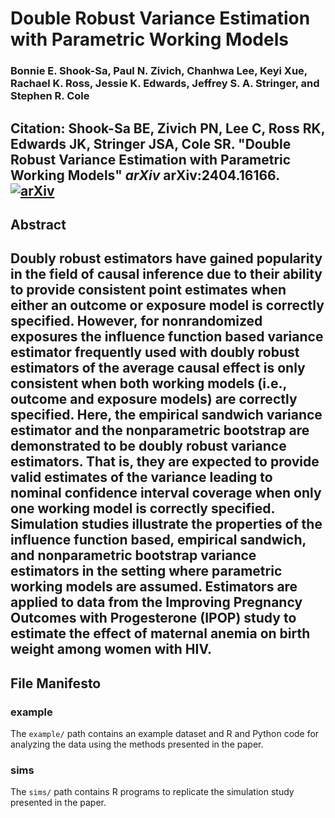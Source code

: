 # Double Robust Variance Estimation with Parametric Working Models

### Bonnie E. Shook-Sa, Paul N. Zivich, Chanhwa Lee, Keyi Xue, Rachael K. Ross, Jessie K. Edwards, Jeffrey S. A. Stringer, and Stephen R. Cole

**Citation**: Shook-Sa BE, Zivich PN, Lee C, Ross RK, Edwards JK, Stringer JSA, Cole SR. "Double Robust Variance Estimation with Parametric Working Models" *arXiv* arXiv:2404.16166.
[![arXiv](https://img.shields.io/badge/arXiv-2404.16166-b31b1b.svg)](https://arxiv.org/abs/2404.16166)
--------------------------------

## Abstract

Doubly robust estimators have gained popularity in the field of causal inference due to their ability to provide consistent point estimates when either an outcome or exposure model is correctly specified. However, for nonrandomized exposures the influence function based variance estimator frequently used with doubly robust estimators of the average causal effect is only consistent when both working models (i.e., outcome and exposure models) are correctly specified. Here, the empirical sandwich variance estimator and the nonparametric bootstrap are demonstrated to be doubly robust variance estimators. That is, they are expected to provide valid estimates of the variance leading to nominal confidence interval coverage when only one working model is correctly specified. Simulation studies illustrate the properties of the influence function based, empirical sandwich, and nonparametric bootstrap variance estimators in the setting where parametric working models are assumed. Estimators are applied to data from the Improving Pregnancy Outcomes with Progesterone (IPOP) study to estimate the effect of maternal anemia on birth weight among women with HIV.
--------------------------------

## File Manifesto

### example
The `example/` path contains an example dataset and R and Python code for analyzing the data using the methods presented in the paper.

### sims
The `sims/` path contains R programs to replicate the simulation study presented in the paper.
